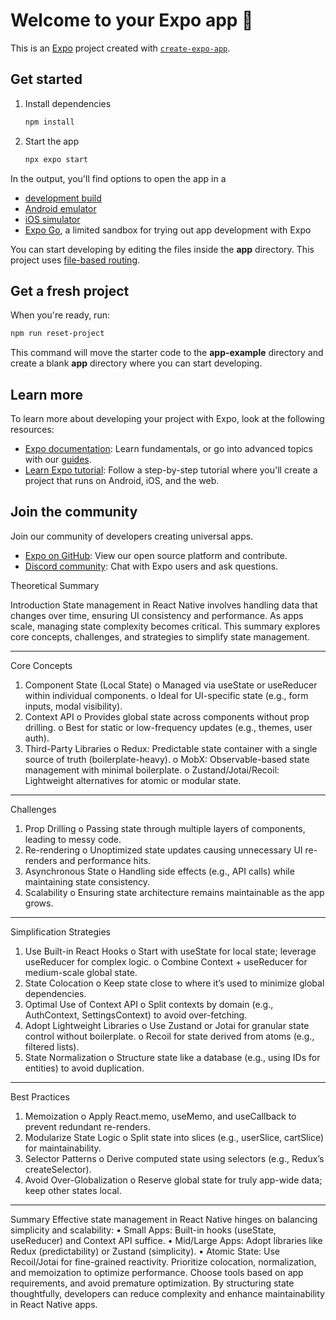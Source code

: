 # Welcome to your Expo app 👋

This is an [Expo](https://expo.dev) project created with [`create-expo-app`](https://www.npmjs.com/package/create-expo-app).

## Get started

1. Install dependencies

   ```bash
   npm install
   ```

2. Start the app

   ```bash
   npx expo start
   ```

In the output, you'll find options to open the app in a

- [development build](https://docs.expo.dev/develop/development-builds/introduction/)
- [Android emulator](https://docs.expo.dev/workflow/android-studio-emulator/)
- [iOS simulator](https://docs.expo.dev/workflow/ios-simulator/)
- [Expo Go](https://expo.dev/go), a limited sandbox for trying out app development with Expo

You can start developing by editing the files inside the **app** directory. This project uses [file-based routing](https://docs.expo.dev/router/introduction).

## Get a fresh project

When you're ready, run:

```bash
npm run reset-project
```

This command will move the starter code to the **app-example** directory and create a blank **app** directory where you can start developing.

## Learn more

To learn more about developing your project with Expo, look at the following resources:

- [Expo documentation](https://docs.expo.dev/): Learn fundamentals, or go into advanced topics with our [guides](https://docs.expo.dev/guides).
- [Learn Expo tutorial](https://docs.expo.dev/tutorial/introduction/): Follow a step-by-step tutorial where you'll create a project that runs on Android, iOS, and the web.

## Join the community

Join our community of developers creating universal apps.

- [Expo on GitHub](https://github.com/expo/expo): View our open source platform and contribute.
- [Discord community](https://chat.expo.dev): Chat with Expo users and ask questions.




Theoretical Summary



Introduction
State management in React Native involves handling data that changes over time, ensuring UI consistency and performance. As apps scale, managing state complexity becomes critical. This summary explores core concepts, challenges, and strategies to simplify state management.
________________________________________
Core Concepts
1.	Component State (Local State)
o	Managed via useState or useReducer within individual components.
o	Ideal for UI-specific state (e.g., form inputs, modal visibility).
2.	Context API
o	Provides global state across components without prop drilling.
o	Best for static or low-frequency updates (e.g., themes, user auth).
3.	Third-Party Libraries
o	Redux: Predictable state container with a single source of truth (boilerplate-heavy).
o	MobX: Observable-based state management with minimal boilerplate.
o	Zustand/Jotai/Recoil: Lightweight alternatives for atomic or modular state.
________________________________________
Challenges
1.	Prop Drilling
o	Passing state through multiple layers of components, leading to messy code.
2.	Re-rendering
o	Unoptimized state updates causing unnecessary UI re-renders and performance hits.
3.	Asynchronous State
o	Handling side effects (e.g., API calls) while maintaining state consistency.
4.	Scalability
o	Ensuring state architecture remains maintainable as the app grows.
________________________________________
Simplification Strategies
1.	Use Built-in React Hooks
o	Start with useState for local state; leverage useReducer for complex logic.
o	Combine Context + useReducer for medium-scale global state.
2.	State Colocation
o	Keep state close to where it’s used to minimize global dependencies.
3.	Optimal Use of Context API
o	Split contexts by domain (e.g., AuthContext, SettingsContext) to avoid over-fetching.
4.	Adopt Lightweight Libraries
o	Use Zustand or Jotai for granular state control without boilerplate.
o	Recoil for state derived from atoms (e.g., filtered lists).
5.	State Normalization
o	Structure state like a database (e.g., using IDs for entities) to avoid duplication.
________________________________________
Best Practices
1.	Memoization
o	Apply React.memo, useMemo, and useCallback to prevent redundant re-renders.
2.	Modularize State Logic
o	Split state into slices (e.g., userSlice, cartSlice) for maintainability.
3.	Selector Patterns
o	Derive computed state using selectors (e.g., Redux’s createSelector).
4.	Avoid Over-Globalization
o	Reserve global state for truly app-wide data; keep other states local.
________________________________________
Summary
Effective state management in React Native hinges on balancing simplicity and scalability:
•	Small Apps: Built-in hooks (useState, useReducer) and Context API suffice.
•	Mid/Large Apps: Adopt libraries like Redux (predictability) or Zustand (simplicity).
•	Atomic State: Use Recoil/Jotai for fine-grained reactivity.
Prioritize colocation, normalization, and memoization to optimize performance. Choose tools based on app requirements, and avoid premature optimization. By structuring state thoughtfully, developers can reduce complexity and enhance maintainability in React Native apps.

